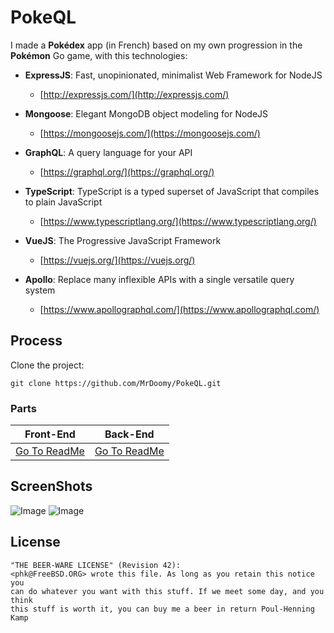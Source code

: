 # PokeQL

I made a **Pokédex** app (in French) based on my own progression in the **Pokémon** Go game, with this technologies:

- **ExpressJS**: Fast, unopinionated, minimalist Web Framework for NodeJS
  - [http://expressjs.com/](http://expressjs.com/)

- **Mongoose**: Elegant MongoDB object modeling for NodeJS
  - [https://mongoosejs.com/](https://mongoosejs.com/)

- **GraphQL**: A query language for your API
  - [https://graphql.org/](https://graphql.org/)

- **TypeScript**: TypeScript is a typed superset of JavaScript that compiles to plain JavaScript
  - [https://www.typescriptlang.org/](https://www.typescriptlang.org/)
  
- **VueJS**: The Progressive JavaScript Framework
  - [https://vuejs.org/](https://vuejs.org/)

- **Apollo**: Replace many inflexible APIs with a single versatile query system
  - [https://www.apollographql.com/](https://www.apollographql.com/)

## Process

Clone the project:

```
git clone https://github.com/MrDoomy/PokeQL.git
```

### Parts

| **Front-End** | **Back-End** |
|--|--|
| [Go To ReadMe](./Front/README.md) | [Go To ReadMe](./Back/README.md) |

## ScreenShots

![Image](https://raw.githubusercontent.com/MrDoomy/PokeQL/master/ScreenShots/List.png)
![Image](https://raw.githubusercontent.com/MrDoomy/PokeQL/master/ScreenShots/Detail.png)

## License

```
"THE BEER-WARE LICENSE" (Revision 42):
<phk@FreeBSD.ORG> wrote this file. As long as you retain this notice you
can do whatever you want with this stuff. If we meet some day, and you think
this stuff is worth it, you can buy me a beer in return Poul-Henning Kamp
```
